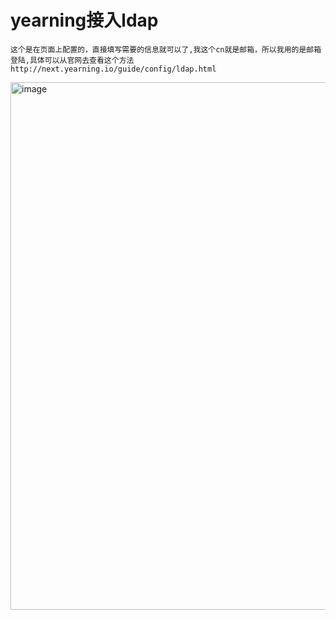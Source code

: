 # yearning接入ldap
```
这个是在页面上配置的，直接填写需要的信息就可以了,我这个cn就是邮箱，所以我用的是邮箱登陆,具体可以从官网去查看这个方法
http://next.yearning.io/guide/config/ldap.html
``` 
<img width="844" alt="image" src="https://user-images.githubusercontent.com/39818267/230913272-c43edf5d-0730-4055-8205-495c1382aea9.png">
